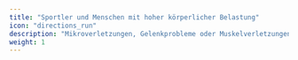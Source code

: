 ```yaml
---
title: "Sportler und Menschen mit hoher körperlicher Belastung"
icon: "directions_run"
description: "Mikroverletzungen, Gelenkprobleme oder Muskelverletzungen sollen frühzeitig erkannt werden."
weight: 1
---
```

